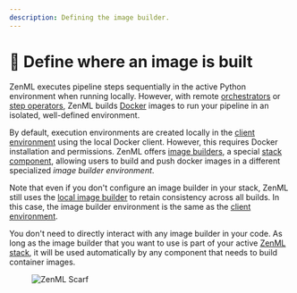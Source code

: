 ```yaml
---
description: Defining the image builder.
---
```


# 🐳 Define where an image is built

ZenML executes pipeline steps sequentially in the active Python environment when running locally. However, with remote [orchestrators](../../configure-stack-components/orchestrators/README.md) or [step operators](../../configure-stack-components/step-operators/README.md), ZenML builds [Docker](https://www.docker.com/) images to run your pipeline in an isolated, well-defined environment.

By default, execution environments are created locally in the [client environment](#client-environment-or-the-runner-environment) using the local Docker client. However, this requires Docker installation and permissions. ZenML offers [image builders](../../component-guide/image-builders/image-builders.md), a special [stack component](../../component-guide/README.md), allowing users to build and push docker images in a different specialized _image builder environment_.

Note that even if you don't configure an image builder in your stack, ZenML still uses the [local image builder](../../component-guide/image-builders/local.md) to retain consistency across all builds. In this case, the image builder environment is the same as the [client environment](../configure-python-environments/README.md#client-environment-or-the-runner-environment).

You don't need to directly interact with any image builder in your code. As long as the image builder that you want to
use is part of your active [ZenML stack](/docs/book/user-guide/production-guide/understand-stacks.md), it will be used
automatically by any component that needs to build container images.

<figure><img src="https://static.scarf.sh/a.png?x-pxid=f0b4f458-0a54-4fcd-aa95-d5ee424815bc" alt="ZenML Scarf"><figcaption></figcaption></figure>
